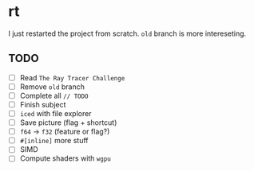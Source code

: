 # rt

I just restarted the project from scratch. `old` branch is more intereseting.

## TODO

- [ ] Read `The Ray Tracer Challenge`
- [ ] Remove `old` branch
- [ ] Complete all `// TODO`
- [ ] Finish subject
- [ ] `iced` with file explorer
- [ ] Save picture (flag + shortcut)
- [ ] `f64` -> `f32` (feature or flag?)
- [ ] `#[inline]` more stuff
- [ ] SIMD
- [ ] Compute shaders with `wgpu`
